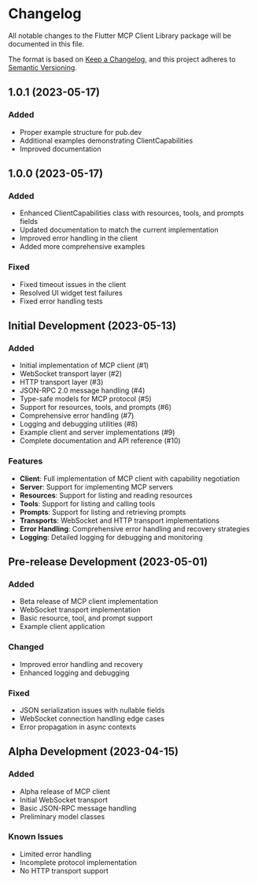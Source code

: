 # Changelog

All notable changes to the Flutter MCP Client Library package will be documented in this file.

The format is based on [Keep a Changelog](https://keepachangelog.com/en/1.0.0/),
and this project adheres to [Semantic Versioning](https://semver.org/spec/v2.0.0.html).

## 1.0.1 (2023-05-17)

### Added
- Proper example structure for pub.dev
- Additional examples demonstrating ClientCapabilities
- Improved documentation

## 1.0.0 (2023-05-17)

### Added
- Enhanced ClientCapabilities class with resources, tools, and prompts fields
- Updated documentation to match the current implementation
- Improved error handling in the client
- Added more comprehensive examples

### Fixed
- Fixed timeout issues in the client
- Resolved UI widget test failures
- Fixed error handling tests

## Initial Development (2023-05-13)

### Added
- Initial implementation of MCP client (#1)
- WebSocket transport layer (#2)
- HTTP transport layer (#3)
- JSON-RPC 2.0 message handling (#4)
- Type-safe models for MCP protocol (#5)
- Support for resources, tools, and prompts (#6)
- Comprehensive error handling (#7)
- Logging and debugging utilities (#8)
- Example client and server implementations (#9)
- Complete documentation and API reference (#10)

### Features
- **Client**: Full implementation of MCP client with capability negotiation
- **Server**: Support for implementing MCP servers
- **Resources**: Support for listing and reading resources
- **Tools**: Support for listing and calling tools
- **Prompts**: Support for listing and retrieving prompts
- **Transports**: WebSocket and HTTP transport implementations
- **Error Handling**: Comprehensive error handling and recovery strategies
- **Logging**: Detailed logging for debugging and monitoring

## Pre-release Development (2023-05-01)

### Added
- Beta release of MCP client implementation
- WebSocket transport implementation
- Basic resource, tool, and prompt support
- Example client application

### Changed
- Improved error handling and recovery
- Enhanced logging and debugging

### Fixed
- JSON serialization issues with nullable fields
- WebSocket connection handling edge cases
- Error propagation in async contexts

## Alpha Development (2023-04-15)

### Added
- Alpha release of MCP client
- Initial WebSocket transport
- Basic JSON-RPC message handling
- Preliminary model classes

### Known Issues
- Limited error handling
- Incomplete protocol implementation
- No HTTP transport support

